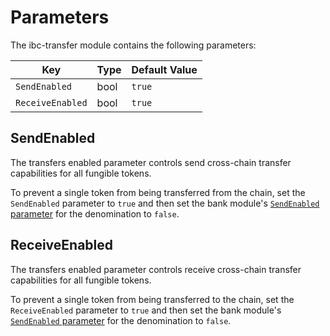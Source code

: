 <!--
order: 7
-->

# Parameters

The ibc-transfer module contains the following parameters:

| Key              | Type | Default Value |
|------------------|------|---------------|
| `SendEnabled`    | bool | `true`        |
| `ReceiveEnabled` | bool | `true`        |

## SendEnabled

The transfers enabled parameter controls send cross-chain transfer capabilities for all fungible
tokens.

To prevent a single token from being transferred from the chain, set the `SendEnabled` parameter to `true` and
then set the bank module's [`SendEnabled` parameter](https://github.com/cosmos/cosmos-sdk/blob/master/x/bank/spec/05_params.md#sendenabled) for the denomination to `false`.

## ReceiveEnabled

The transfers enabled parameter controls receive cross-chain transfer capabilities for all fungible
tokens.

To prevent a single token from being transferred to the chain, set the `ReceiveEnabled` parameter to `true` and
then set the bank module's [`SendEnabled` parameter](https://github.com/cosmos/cosmos-sdk/blob/master/x/bank/spec/05_params.md#sendenabled) for the denomination to `false`.
